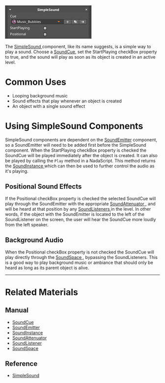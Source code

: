 


![SimpleSound](https://raw.githubusercontent.com/ZilchEngine/ZilchFiles/master/doc_files/47916.png)


The [ SimpleSound ](../../../code_reference/class_reference/simplesound.md) component, like its name suggests, is a simple way to play a sound. Choose a [SoundCue](soundcue.md), set the StartPlaying checkBox property to true, and the sound will play as soon as its object is created in an active level. 

 # Common Uses

- Looping background music 
- Sound effects that play whenever an object is created 
- An object with a single sound effect 

 # Using SimpleSound Components

SimpleSound components are dependent on the [SoundEmitter](soundemitter.md) component, so a SoundEmitter will need to be added first before the SimpleSound component. When the StartPlaying checkBox property is checked the SoundCue will be played immediately after the object is created. It can also be played by calling the `Play` method in a NadaScript. This method returns the [SoundInstance ](soundinstance.md) which can then be used to further control the audio as it's playing.

 ## Positional Sound Effects

If the Positional checkBox property is checked the selected SoundCue will play through the SoundEmitter with the appropriate [SoundAttenuator ](soundattenuator.md), and will be heard at that position by any [SoundListeners ](soundlistener.md) in the level. In other words, if the object with the SoundEmitter is located to the left of the SoundListener on the screen, the user will hear the SoundCue more loudly from the left speaker. 

 ## Background Audio

When the Positional checkBox property is not checked the SoundCue will play directly through the [SoundSpace ](soundspace.md), bypassing the SoundListeners. This is a good way to play background music or ambiance that should only be heard as long as its parent object is alive. 

---
 # Related Materials

 ## Manual

- [SoundCue ](soundcue.md)
- [SoundEmitter ](soundemitter.md)
- [SoundInstance ](soundinstance.md)
- [SoundAttenuator ](soundattenuator.md)
- [SoundListener ](soundlistener.md)
- [SoundSpace ](soundspace.md)

 ## Reference

- [ SimpleSound ](../../../code_reference/class_reference/simplesound.md) 

 
